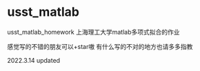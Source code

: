 # usst_matlab
usst_matlab_homework
上海理工大学matlab多项式拟合的作业

感觉写的不错的朋友可以+star嗷
有什么写的不对的地方也请多多指教

2022.3.14 updated
